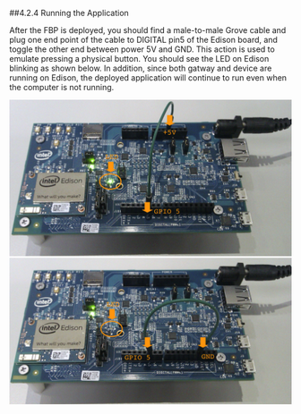 ##4.2.4 Running the Application

After the FBP is deployed, you should find a male-to-male Grove cable and plug one end point of the cable to DIGITAL pin5 of the Edison board, and toggle the other end between power 5V and GND. This action is used to emulate pressing a physical button. You should see the LED on Edison blinking as shown below. In addition, since both gatway and device are running on Edison, the deployed application will continue to run even when the computer is not running.        

![](../img/45.png)  
![](../img/46.png)  